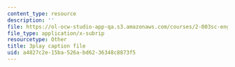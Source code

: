 ```yaml
---
content_type: resource
description: ''
file: https://ol-ocw-studio-app-qa.s3.amazonaws.com/courses/2-003sc-engineering-dynamics-fall-2011/a4827c2e15ba526abd6236348c8873f5_OxcCPTc_bXw.vtt
file_type: application/x-subrip
resourcetype: Other
title: 3play caption file
uid: a4827c2e-15ba-526a-bd62-36348c8873f5
---
```


